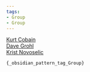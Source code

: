 ```yaml
---
tags:
- Group
- Group
---
```

   
[Kurt Cobain](/not_created.md)   
[Dave Grohl](./Dave%20Grohl.md)   
[Krist Novoselic](/not_created.md)   
   
`{_obsidian_pattern_tag_Group}`